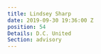 ```yaml
---
title: Lindsey Sharp
date: 2019-09-30 19:36:00 Z
position: 54
Details: D.C. United
Section: advisory
---
```


